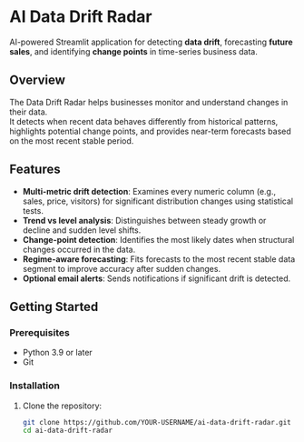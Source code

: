 # AI Data Drift Radar

AI-powered Streamlit application for detecting **data drift**, forecasting **future sales**, and identifying **change points** in time-series business data.

## Overview
The Data Drift Radar helps businesses monitor and understand changes in their data.  
It detects when recent data behaves differently from historical patterns, highlights potential change points, and provides near-term forecasts based on the most recent stable period.

## Features
- **Multi-metric drift detection**: Examines every numeric column (e.g., sales, price, visitors) for significant distribution changes using statistical tests.
- **Trend vs level analysis**: Distinguishes between steady growth or decline and sudden level shifts.
- **Change-point detection**: Identifies the most likely dates when structural changes occurred in the data.
- **Regime-aware forecasting**: Fits forecasts to the most recent stable data segment to improve accuracy after sudden changes.
- **Optional email alerts**: Sends notifications if significant drift is detected.

## Getting Started

### Prerequisites
- Python 3.9 or later
- Git

### Installation
1. Clone the repository:
   ```bash
   git clone https://github.com/YOUR-USERNAME/ai-data-drift-radar.git
   cd ai-data-drift-radar
